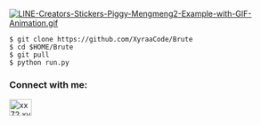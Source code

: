 [![LINE-Creators-Stickers-Piggy-Mengmeng2-Example-with-GIF-Animation.gif](https://i.postimg.cc/gcwTpNZV/LINE-Creators-Stickers-Piggy-Mengmeng2-Example-with-GIF-Animation.gif)](https://postimg.cc/V58RB94v) 

    $ git clone https://github.com/XyraaCode/Brute
    $ cd $HOME/Brute
    $ git pull
    $ python run.py

<h3 align="left">Connect with me:</h3>
<p align="left">
<a href="http://wa.me/6281221523195" target="blank"><img align="center" src="https://raw.githubusercontent.com/rahuldkjain/github-profile-readme-generator/master/src/images/icons/Social/whatsapp.svg" alt="xx72.xvv2050" height="30" width="40" /></a>
</p>
